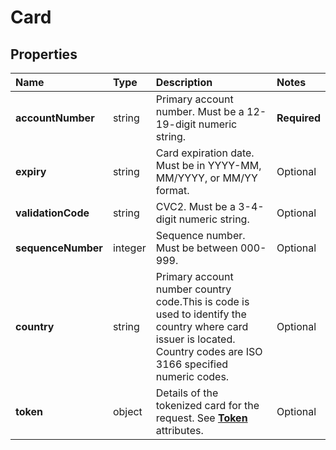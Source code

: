 # Card

## Properties <a name="properties"></a>

| Name | Type | Description | Notes |
| :--- | :--- | :---------- | :---- |
| **accountNumber** | string | Primary account number. Must be a 12-19-digit numeric string. | **Required** |
| **expiry** | string | Card expiration date. Must be in YYYY-MM, MM/YYYY, or MM/YY format. | Optional |
| **validationCode** | string | CVC2. Must be a 3-4-digit numeric string. | Optional |
| **sequenceNumber** | integer | Sequence number. Must be between 000-999. | Optional |
| **country** | string | Primary account number country code.This is code is used to identify the country where card issuer is located. Country codes are ISO 3166 specified numeric codes. | Optional |
| **token** | object | Details of the tokenized card for the request. See [**Token**](Token.md) attributes. | Optional |